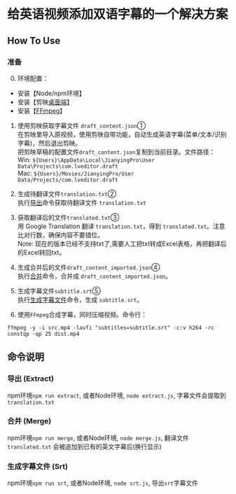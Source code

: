 # 给英语视频添加双语字幕的一个解决方案
## How To Use
### 准备
0. 环境配置：  
  * 安装【Node/npm环境】  
  * 安装【剪映[桌面端](https://lv.ulikecam.com/)】  
  * 安装【[FFmpeg](http://ffmpeg.org/download.html)】
   
1. 使用剪映获取字幕文件 `draft_content.json`①  
  在剪映里导入原视频，使用剪映自带功能，自动生成英语字幕(菜单/文本/识别字幕)，然后退出剪映。  
  把剪映草稿的配置文件`draft_content.json`复制到当前目录。文件路径：  
   Win: `${Users}\AppData\Local\JianyingPro\User Data\Projects\com.lveditor.draft`  
   Mac: `${Users}/Movies/JianyingPro/User Data/Projects/com.lveditor.draft`
   
2. 生成待翻译文件`translation.txt`②  
  执行[导出](#导出-(Extract))命令获取待翻译文件 `translation.txt`
   
3. 获取翻译后的文件`translated.txt`③  
  用 Google Translation 翻译 `translation.txt`，得到 `translated.txt`。注意比对行数，确保内容不要错位。  
  Note: 现在的版本已经不支持txt了,需要人工把txt转成Excel表格，再把翻译后的Excel转回txt。
   
4. 生成合并后的文件`draft_content_imported.json`④  
  执行[合并](#合并-(Merge))命令，合并成 `draft_content_imported.json`。
   
5. 生成字幕文件`subtitle.srt`⑤  
  执行[生成字幕文件](#生成字幕文件-(Srt))命令，生成 `subtitle.srt`。

6. 使用`FFmpeg`合成字幕，同时压缩视频。命令行：  
```
ffmpeg -y -i src.mp4 -lavfi "subtitles=subtitle.srt" -c:v h264 -rc constqp -qp 25 dist.mp4
```

## 命令说明
### 导出 (Extract)
npm环境`npm run extract`, 或者Node环境, `node extract.js`, 字幕文件会提取到 `translation.txt`
### 合并 (Merge)
npm环境`npm run merge`, 或者Node环境, `node merge.js`, 翻译文件 `translated.txt` 会被追加到已有的英文字幕后(换行显示)
### 生成字幕文件 (Srt)
npm环境`npm run srt`, 或者Node环境, `node srt.js`, 导出`srt`字幕文件  
